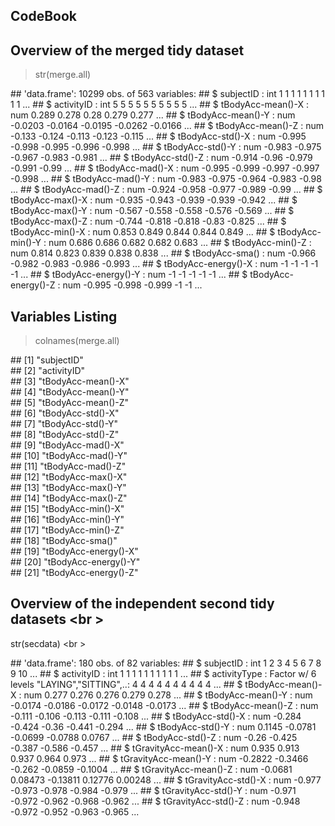 ## CodeBook

## Overview of the merged tidy dataset

>str(merge.all)

\## 'data.frame':    10299 obs. of  563 variables:
\##  $ subjectID                           : int  1 1 1 1 1 1 1 1 1 1 ...
\##  $ activityID                          : int  5 5 5 5 5 5 5 5 5 5 ...
\##  $ tBodyAcc-mean()-X                   : num  0.289 0.278 0.28 0.279 0.277 ...
\##  $ tBodyAcc-mean()-Y                   : num  -0.0203 -0.0164 -0.0195 -0.0262 -0.0166 ...
\##  $ tBodyAcc-mean()-Z                   : num  -0.133 -0.124 -0.113 -0.123 -0.115 ...
\##  $ tBodyAcc-std()-X                    : num  -0.995 -0.998 -0.995 -0.996 -0.998 ...
\##  $ tBodyAcc-std()-Y                    : num  -0.983 -0.975 -0.967 -0.983 -0.981 ...
\##  $ tBodyAcc-std()-Z                    : num  -0.914 -0.96 -0.979 -0.991 -0.99 ...
\##  $ tBodyAcc-mad()-X                    : num  -0.995 -0.999 -0.997 -0.997 -0.998 ...
\##  $ tBodyAcc-mad()-Y                    : num  -0.983 -0.975 -0.964 -0.983 -0.98 ...
\##  $ tBodyAcc-mad()-Z                    : num  -0.924 -0.958 -0.977 -0.989 -0.99 ...
\##  $ tBodyAcc-max()-X                    : num  -0.935 -0.943 -0.939 -0.939 -0.942 ...
\##  $ tBodyAcc-max()-Y                    : num  -0.567 -0.558 -0.558 -0.576 -0.569 ...
\##  $ tBodyAcc-max()-Z                    : num  -0.744 -0.818 -0.818 -0.83 -0.825 ...
\##  $ tBodyAcc-min()-X                    : num  0.853 0.849 0.844 0.844 0.849 ...
\##  $ tBodyAcc-min()-Y                    : num  0.686 0.686 0.682 0.682 0.683 ...
\##  $ tBodyAcc-min()-Z                    : num  0.814 0.823 0.839 0.838 0.838 ...
\##  $ tBodyAcc-sma()                      : num  -0.966 -0.982 -0.983 -0.986 -0.993 ...
\##  $ tBodyAcc-energy()-X                 : num  -1 -1 -1 -1 -1 ...
\##  $ tBodyAcc-energy()-Y                 : num  -1 -1 -1 -1 -1 ...
\##  $ tBodyAcc-energy()-Z                 : num  -0.995 -0.998 -0.999 -1 -1 ...

## Variables Listing

>colnames(merge.all)

\##   [1] "subjectID"                           
\##   [2] "activityID"                          
\##   [3] "tBodyAcc-mean()-X"                   
\##   [4] "tBodyAcc-mean()-Y"                   
\##   [5] "tBodyAcc-mean()-Z"                   
\##   [6] "tBodyAcc-std()-X"                    
\##   [7] "tBodyAcc-std()-Y"                    
\##   [8] "tBodyAcc-std()-Z"                    
\##   [9] "tBodyAcc-mad()-X"                    
\##  [10] "tBodyAcc-mad()-Y"                    
\##  [11] "tBodyAcc-mad()-Z"                    
\##  [12] "tBodyAcc-max()-X"                    
\##  [13] "tBodyAcc-max()-Y"                    
\##  [14] "tBodyAcc-max()-Z"                    
\##  [15] "tBodyAcc-min()-X"                    
\##  [16] "tBodyAcc-min()-Y"                    
\##  [17] "tBodyAcc-min()-Z"                    
\##  [18] "tBodyAcc-sma()"                      
\##  [19] "tBodyAcc-energy()-X"                 
\##  [20] "tBodyAcc-energy()-Y"                 
\##  [21] "tBodyAcc-energy()-Z"        

## Overview of the independent second tidy datasets <br \>

str(secdata) <br \>

\## 'data.frame':    180 obs. of  82 variables:
\##  $ subjectID                      : int  1 2 3 4 5 6 7 8 9 10 ...
\##  $ activityID                     : int  1 1 1 1 1 1 1 1 1 1 ...
\##  $ activityType                   : Factor w/ 6 levels "LAYING","SITTING",..: 4 4 4 4 4 4 4 4 4 4 ...
\##  $ tBodyAcc-mean()-X              : num  0.277 0.276 0.276 0.279 0.278 ...
\##  $ tBodyAcc-mean()-Y              : num  -0.0174 -0.0186 -0.0172 -0.0148 -0.0173 ...
\##  $ tBodyAcc-mean()-Z              : num  -0.111 -0.106 -0.113 -0.111 -0.108 ...
\##  $ tBodyAcc-std()-X               : num  -0.284 -0.424 -0.36 -0.441 -0.294 ...
\##  $ tBodyAcc-std()-Y               : num  0.1145 -0.0781 -0.0699 -0.0788 0.0767 ...
\##  $ tBodyAcc-std()-Z               : num  -0.26 -0.425 -0.387 -0.586 -0.457 ...
\##  $ tGravityAcc-mean()-X           : num  0.935 0.913 0.937 0.964 0.973 ...
\##  $ tGravityAcc-mean()-Y           : num  -0.2822 -0.3466 -0.262 -0.0859 -0.1004 ...
\##  $ tGravityAcc-mean()-Z           : num  -0.0681 0.08473 -0.13811 0.12776 0.00248 ...
\##  $ tGravityAcc-std()-X            : num  -0.977 -0.973 -0.978 -0.984 -0.979 ...
\##  $ tGravityAcc-std()-Y            : num  -0.971 -0.972 -0.962 -0.968 -0.962 ...
\##  $ tGravityAcc-std()-Z            : num  -0.948 -0.972 -0.952 -0.963 -0.965 ...

